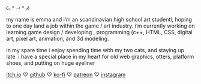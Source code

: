 ૮₍ ˃ ⤙ ˂ ₎ა

my name is emma and i’m an scandinavian high school art studentl, hoping to one day land a job within the game / art industry. i’m currently working on learning game design / developing , programming (c++, HTML, CSS, digital art, pixel art, animation, and 3d modeling.

in my spare time i enjoy spending time with my two cats, and staying up late. i have a special place in my heart for old web graphics, otters, platform shoes, and putting on huge eyeliner


 <a href="http://hyejen.itch.io/">itch.io</a> ♡ <a href="https://github.com/hyejen">github</a> ♡ <a href="https://ko-fi.com">ko-fi</a> ♡  <a href="https://www.patreon.com/">patreon</a>  ♡  <a href="https://www.instagram.com/hyejen_s/">instagram</a>
